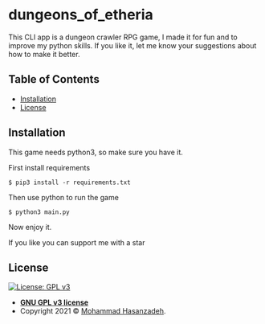 # dungeons_of_etheria
This CLI app is a dungeon crawler RPG game, I made it for fun and to improve my python skills. If you like it, let me know your suggestions about how to make it better.

## Table of Contents

- [Installation](#installation)
- [License](#license)

## Installation
This game needs python3, so make sure you have it.

First install requirements

```
$ pip3 install -r requirements.txt
```

Then use python to run the game

```
$ python3 main.py
```

Now enjoy it.

If you like you can support me with a star

## License

[![License: GPL v3](https://img.shields.io/badge/License-GPLv3-blue.svg)](https://www.gnu.org/licenses/gpl-3.0)


- **[GNU GPL v3 license](https://opensource.org/licenses/gpl-3.0.html)**
- Copyright 2021 © <a href="https://github.com/mohammad-hasanzadeh89" target="_blank">Mohammad Hasanzadeh</a>.
